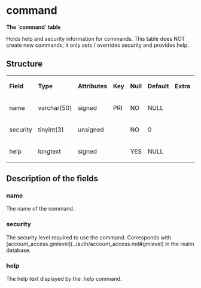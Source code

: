 # command

<p><strong>The `command` table</strong></p>

<p>Holds help and security information for commands. This table does NOT create new commands, it only sets / overrides security and provides help.</p>

## Structure

<table>
<colgroup>
<col width="12%" />
<col width="12%" />
<col width="12%" />
<col width="12%" />
<col width="12%" />
<col width="12%" />
<col width="12%" />
<col width="12%" />
</colgroup>
<tbody>
<tr class="odd">
<td><p><strong>Field</strong></p></td>
<td><p><strong>Type</strong></p></td>
<td><p><strong>Attributes</strong></p></td>
<td><p><strong>Key</strong></p></td>
<td><p><strong>Null</strong></p></td>
<td><p><strong>Default</strong></p></td>
<td><p><strong>Extra</strong></p></td>
<td><p><strong>Comment</strong></p></td>
</tr>
<tr class="even">
<td><p>name</p></td>
<td><p>varchar(50)</p></td>
<td><p>signed</p></td>
<td><p>PRI</p></td>
<td><p>NO</p></td>
<td><p>NULL</p></td>
<td><p></p></td>
<td><p></p></td>
</tr>
<tr class="odd">
<td><p>security</p></td>
<td><p>tinyint(3)</p></td>
<td><p>unsigned</p></td>
<td><p></p></td>
<td><p>NO</p></td>
<td><p>0</p></td>
<td><p></p></td>
<td><p></p></td>
</tr>
<tr class="odd">
<td><p>help</p></td>
<td><p>longtext</p></td>
<td><p>signed</p></td>
<td><p></p></td>
<td><p>YES</p></td>
<td><p>NULL</p></td>
<td><p></p></td>
<td><p></p></td>
</tr>
</tbody>
</table>

## Description of the fields

<h3>name</h3>
<p>The name of the command.</p>

<h3>security</h3>
<p>The security level required to use the command. Corresponds with [account_access.gmlevel](../auth/account_access.md#gmlevel) in the realm database.</p>

<h3>help</h3>
<p>The help text displayed by the .help command.</p>
